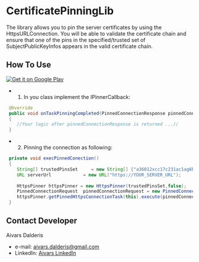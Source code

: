 CertificatePinningLib
=====================
The library allows you to pin the server certificates by using the HttpsURLConnection.
You will be able to validate the certificate chain and ensure that one of the pins in 
the specified/trusted set of SubjectPublicKeyInfos appears in the valid certificate chain.

How To Use
--------------
[![Get it on Google Play](https://raw.github.com/repat/README-template/master/googleplay.png)](https://play.google.com/store/apps/details?id=com.aivarsda.certpinning.demo)
- 1. In you class implement the IPinnerCallback:
```java
 @Override
 public void onTaskPinningCompleted(PinnedConnectionResponse pinnedConnectionResponse)
 {
 	//Your logic after pinnedConnectionResponse is returned ...//
 }
```
 
- 2. Pinning the connection as following:
```java
 private void execPinnedConection()
 {
 	String[] trustedPinsSet 	= new String[] {"a36012xcc17c231ac1ag6b788e610c8k75418t543"};
 	URL serverUrl            = new URL("https://YOUR_SERVER_URL");
 
 	HttpsPinner httpsPinner = new HttpsPinner(trustedPinsSet,false);
 	PinnedConnectionRequest  pinnedConnectionRequest = new PinnedConnectionRequest("GET",serverUrl);
 	httpsPinner.getPinnedHttpsConnectionTask(this).execute(pinnedConnectionRequest);
 }
```


## Contact Developer
Aivars Dalderis
* e-mail: <aivars.dalderis@gmail.com>
* LinkedIn: [Aivars LinkedIn](http://il.linkedin.com/in/aivarsd)
